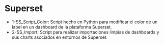 # Superset

* 1-SS_Script_Color: Script hecho en Python para modificar el color de un label en un dashboard de la plataforma Superset.
* 2-SS_Import: Script para realizar importaciones limpias de dashboards y sus charts asociados en entornos de Superset.
